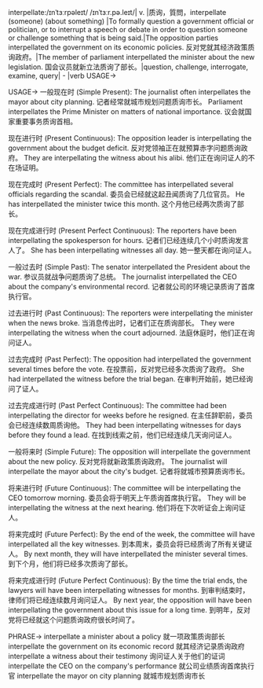 interpellate:/ɪnˈtɜːrpəleɪt/ /ɪnˈtɜːr.pə.leɪt/| v. |质询，質問，interpellate (someone) (about something) |To formally question a government official or politician, or to interrupt a speech or debate in order to question someone or challenge something that is being said.|The opposition parties interpellated the government on its economic policies. 反对党就其经济政策质询政府。|The member of parliament interpellated the minister about the new legislation. 国会议员就新立法质询了部长。|question, challenge, interrogate, examine, query| - |verb
USAGE->

USAGE->
一般现在时 (Simple Present):
The journalist often interpellates the mayor about city planning. 记者经常就城市规划问题质询市长。
Parliament interpellates the Prime Minister on matters of national importance. 议会就国家重要事务质询首相。

现在进行时 (Present Continuous):
The opposition leader is interpellating the government about the budget deficit. 反对党领袖正在就预算赤字问题质询政府。
They are interpellating the witness about his alibi. 他们正在询问证人的不在场证明。

现在完成时 (Present Perfect):
The committee has interpellated several officials regarding the scandal. 委员会已经就这起丑闻质询了几位官员。
He has interpellated the minister twice this month. 这个月他已经两次质询了部长。

现在完成进行时 (Present Perfect Continuous):
The reporters have been interpellating the spokesperson for hours. 记者们已经连续几个小时质询发言人了。
She has been interpellating witnesses all day. 她一整天都在询问证人。


一般过去时 (Simple Past):
The senator interpellated the President about the war. 参议员就战争问题质询了总统。
The journalist interpellated the CEO about the company's environmental record. 记者就公司的环境记录质询了首席执行官。

过去进行时 (Past Continuous):
The reporters were interpellating the minister when the news broke. 当消息传出时，记者们正在质询部长。
They were interpellating the witness when the court adjourned.  法庭休庭时，他们正在询问证人。

过去完成时 (Past Perfect):
The opposition had interpellated the government several times before the vote. 在投票前，反对党已经多次质询了政府。
She had interpellated the witness before the trial began. 在审判开始前，她已经询问了证人。

过去完成进行时 (Past Perfect Continuous):
The committee had been interpellating the director for weeks before he resigned.  在主任辞职前，委员会已经连续数周质询他。
They had been interpellating witnesses for days before they found a lead.  在找到线索之前，他们已经连续几天询问证人。

一般将来时 (Simple Future):
The opposition will interpellate the government about the new policy. 反对党将就新政策质询政府。
The journalist will interpellate the mayor about the city's budget. 记者将就城市预算质询市长。

将来进行时 (Future Continuous):
The committee will be interpellating the CEO tomorrow morning. 委员会将于明天上午质询首席执行官。
They will be interpellating the witness at the next hearing. 他们将在下次听证会上询问证人。

将来完成时 (Future Perfect):
By the end of the week, the committee will have interpellated all the key witnesses. 到本周末，委员会将已经质询了所有关键证人。
By next month, they will have interpellated the minister several times. 到下个月，他们将已经多次质询了部长。

将来完成进行时 (Future Perfect Continuous):
By the time the trial ends, the lawyers will have been interpellating witnesses for months. 到审判结束时，律师们将已经连续数月询问证人。
By next year, the opposition will have been interpellating the government about this issue for a long time. 到明年，反对党将已经就这个问题质询政府很长时间了。


PHRASE->
interpellate a minister about a policy 就一项政策质询部长
interpellate the government on its economic record 就其经济记录质询政府
interpellate a witness about their testimony  询问证人关于他们的证词
interpellate the CEO on the company's performance  就公司业绩质询首席执行官
interpellate the mayor on city planning 就城市规划质询市长
